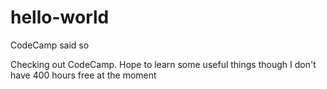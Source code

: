 # hello-world
CodeCamp said so

Checking out CodeCamp.
Hope to learn some useful things though I don't have 400 hours free at the moment
